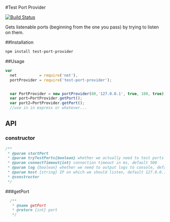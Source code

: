 #Test Port Provider

[![Build Status](https://travis-ci.org/jehy/test-port-provider.svg?branch=master)](https://travis-ci.org/jehy/logfox)

Gets listenable ports (beginning from the one you pass) by trying to listen on them.

##Installation
```bash
npm install test-port-provider
```

##Usage
```js
var
  net          = require('net'),
  portProvider = require('test-port-provider');


  var PortProvider = new portProvider(80,'127.0.0.1', true, 100, true);
  var port=PortProvider.getPort();
  var port2=PortProvider.getPort();
  //use in in express or whatever...
```
## API
### constructor
```js
/**
 * @param startPort
 * @param tryTestPorts{boolean} whether we actually need to test ports or just give increments, default true
 * @param connectTimeout{int} connection timeout in ms, default 500
 * @param log {boolean} whether we need to output logs to console, default false
 * @param host {string} IP on which we should listen, default 127.0.0.1
 * @constructor
 */
```
###getPort
```js
  /**
   * @name getPort
   * @return {int} port
   */
```
